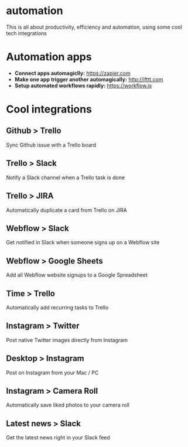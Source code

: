 # automation
This is all about productivity, efficiency and automation, using some cool tech integrations

# Automation apps
- **Connect apps automagiclly:** https://zapier.com
- **Make one app trigger another automagically:** http://ifttt.com
- **Setup automated workflows rapidly:** https://workflow.is

# Cool integrations

## Github > Trello
Sync Github issue with a Trello board

## Trello > Slack
Notify a Slack channel when a Trello task is done

## Trello > JIRA
Automatically duplicate a card from Trello on JIRA

## Webflow > Slack
Get notified in Slack when someone signs up on a Webflow site

## Webflow > Google Sheets
Add all Webflow website signups to a Google Spreadsheet

## Time > Trello
Automatically add recurring tasks to Trello

## Instagram > Twitter
Post native Twitter images directly from Instagram

## Desktop > Instagram
Post on Instagram from your Mac / PC

## Instagram > Camera Roll
Automatically save liked photos to your camera roll

## Latest news > Slack
Get the latest news right in your Slack feed
